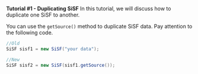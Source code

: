 **Tutorial #1 - Duplicating SiSF**
In this tutorial, we will discuss how to duplicate one SiSF to another.

You can use the `getSource()` method to duplicate SiSF data. Pay attention to the following code.
```java
//Old
SiSF sisf1 = new SiSF("your data");

//New
SiSF sisf2 = new SiSF(sisf1.getSource());
```
